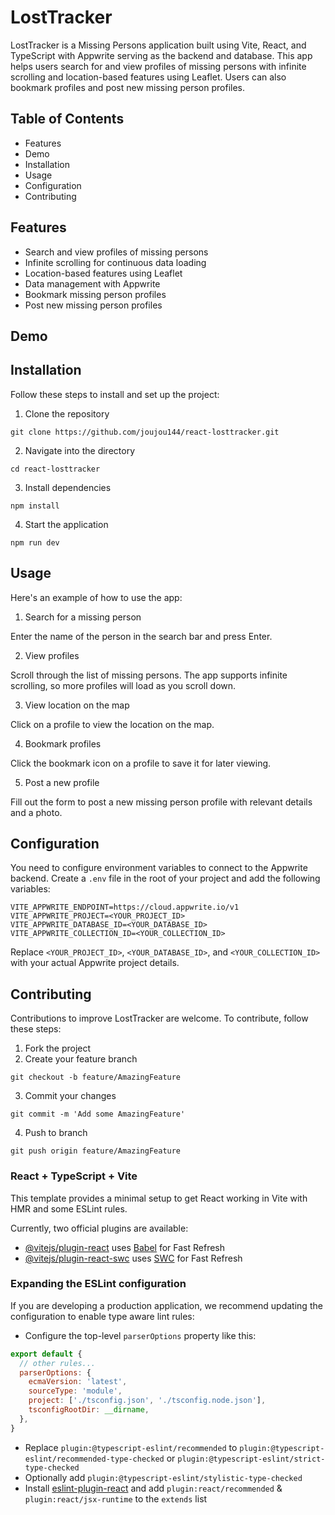 # LostTracker
LostTracker is a Missing Persons application built using Vite, React, and TypeScript with Appwrite serving as the backend and database. This app helps users search for and view profiles of missing persons with infinite scrolling and location-based features using Leaflet. Users can also bookmark profiles and post new missing person profiles.

## Table of Contents
- Features
- Demo
- Installation
- Usage
- Configuration
- Contributing

## Features
- Search and view profiles of missing persons
- Infinite scrolling for continuous data loading
- Location-based features using Leaflet
- Data management with Appwrite
- Bookmark missing person profiles
- Post new missing person profiles

## Demo

## Installation
Follow these steps to install and set up the project:

1. Clone the repository
   
```git clone https://github.com/joujou144/react-losttracker.git```

2. Navigate into the directory

```cd react-losttracker```

3. Install dependencies

```npm install```

4. Start the application

```npm run dev```

## Usage
Here's an example of how to use the app:

1. Search for a missing person

Enter the name of the person in the search bar and press Enter.

2. View profiles

Scroll through the list of missing persons. The app supports infinite scrolling, so more profiles will load as you scroll down.

3. View location on the map

Click on a profile to view the location on the map.

4. Bookmark profiles

Click the bookmark icon on a profile to save it for later viewing.

5. Post a new profile

Fill out the form to post a new missing person profile with relevant details and a photo.

## Configuration
You need to configure environment variables to connect to the Appwrite backend. Create a `.env` file in the root of your project and add the following variables:

```
VITE_APPWRITE_ENDPOINT=https://cloud.appwrite.io/v1
VITE_APPWRITE_PROJECT=<YOUR_PROJECT_ID>
VITE_APPWRITE_DATABASE_ID=<YOUR_DATABASE_ID>
VITE_APPWRITE_COLLECTION_ID=<YOUR_COLLECTION_ID>
```
Replace `<YOUR_PROJECT_ID>`, `<YOUR_DATABASE_ID>`, and `<YOUR_COLLECTION_ID>` with your actual Appwrite project details.

## Contributing
Contributions to improve LostTracker are welcome. To contribute, follow these steps:

1. Fork the project
2. Create your feature branch
   
```git checkout -b feature/AmazingFeature```

3. Commit your changes

```git commit -m 'Add some AmazingFeature' ```

4. Push to branch

```git push origin feature/AmazingFeature```


### React + TypeScript + Vite

This template provides a minimal setup to get React working in Vite with HMR and some ESLint rules.

Currently, two official plugins are available:

- [@vitejs/plugin-react](https://github.com/vitejs/vite-plugin-react/blob/main/packages/plugin-react/README.md) uses [Babel](https://babeljs.io/) for Fast Refresh
- [@vitejs/plugin-react-swc](https://github.com/vitejs/vite-plugin-react-swc) uses [SWC](https://swc.rs/) for Fast Refresh

### Expanding the ESLint configuration

If you are developing a production application, we recommend updating the configuration to enable type aware lint rules:

- Configure the top-level `parserOptions` property like this:

```js
export default {
  // other rules...
  parserOptions: {
    ecmaVersion: 'latest',
    sourceType: 'module',
    project: ['./tsconfig.json', './tsconfig.node.json'],
    tsconfigRootDir: __dirname,
  },
}
```

- Replace `plugin:@typescript-eslint/recommended` to `plugin:@typescript-eslint/recommended-type-checked` or `plugin:@typescript-eslint/strict-type-checked`
- Optionally add `plugin:@typescript-eslint/stylistic-type-checked`
- Install [eslint-plugin-react](https://github.com/jsx-eslint/eslint-plugin-react) and add `plugin:react/recommended` & `plugin:react/jsx-runtime` to the `extends` list

